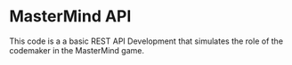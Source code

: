 # MasterMind API

This code is a a basic REST API Development that simulates the role of the codemaker in the 
MasterMind game.
